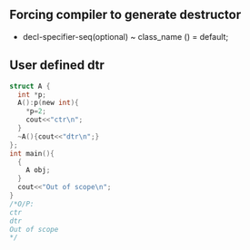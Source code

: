 ## Forcing compiler to generate destructor
- decl-specifier-seq(optional) ~ class_name () = default;

## User defined dtr
```c
struct A {
  int *p;
  A():p(new int){
    *p=2;
    cout<<"ctr\n";
  }
  ~A(){cout<<"dtr\n";}
};
int main(){
  {
    A obj;
  }
  cout<<"Out of scope\n";
}
/*O/P:
ctr
dtr
Out of scope
*/
```
